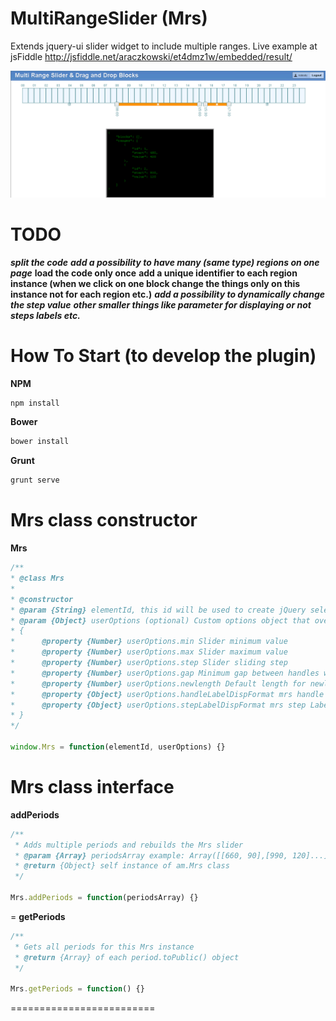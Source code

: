 MultiRangeSlider (Mrs)
===================

Extends jquery-ui slider widget to include multiple ranges.
Live example at jsFiddle http://jsfiddle.net/araczkowski/et4dmz1w/embedded/result/


![alt tag](https://raw.githubusercontent.com/araczkowski/MrDad/master/app/images/ranges.png)


TODO
===========================

***split the code***
***add a possibility to have many (same type) regions on one page***
****load the code only once****
****add a unique identifier to each region instance (when we click on one block change the things only on this instance not for each region etc.)****
***add a possibility to dynamically change the step value***
***other smaller things like parameter for displaying or not steps labels etc.***



How To Start (to develop the plugin)
===========================

**NPM**
```javascript
npm install
```

**Bower**
```javascript
bower install
```

**Grunt**
```javascript
grunt serve
```


Mrs class constructor
===========================
**Mrs**
```javascript
/**
* @class Mrs
*
* @constructor
* @param {String} elementId, this id will be used to create jQuery selector
* @param {Object} userOptions (optional) Custom options object that overrides default
* {
*      @property {Number} userOptions.min Slider minimum value
*      @property {Number} userOptions.max Slider maximum value
*      @property {Number} userOptions.step Slider sliding step
*      @property {Number} userOptions.gap Minimum gap between handles when add/remove range controls are visible
*      @property {Number} userOptions.newlength Default length for newly created range. Will be adjusted between surrounding handles if not fitted
*      @property {Object} userOptions.handleLabelDispFormat mrs handle label format default hh24:mi
*      @property {Object} userOptions.stepLabelDispFormat mrs step Label format default hh24
* }
*/

window.Mrs = function(elementId, userOptions) {}
```


Mrs class interface
=========================


**addPeriods**
```javascript
/**
 * Adds multiple periods and rebuilds the Mrs slider
 * @param {Array} periodsArray example: Array([[660, 90],[990, 120]...])
 * @return {Object} self instance of am.Mrs class
 */

Mrs.addPeriods = function(periodsArray) {}
```

=
**getPeriods**
```javascript
/**
 * Gets all periods for this Mrs instance
 * @return {Array} of each period.toPublic() object
 */

Mrs.getPeriods = function() {}
```


=========================




